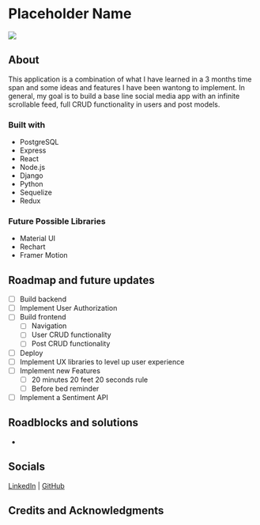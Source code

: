 # Placeholder Name

<img src="https://miro.medium.com/max/870/1*_ilHSOk2pIR9H_amXr24tw.png">


## About

This application is a combination of what I have learned in a 3 months time span and some ideas and features I have been wantong to implement. In general, my goal is to build a base line social media app with an infinite scrollable feed, full CRUD functionality in users and post models.

### Built with
* PostgreSQL
* Express
* React
* Node.js
* Django
* Python
* Sequelize
* Redux
### Future Possible Libraries
* Material UI
* Rechart
* Framer Motion


## Roadmap and future updates

- [ ] Build backend
- [ ] Implement User Authorization
- [ ] Build frontend
    - [ ] Navigation
    - [ ] User CRUD functionality
    - [ ] Post CRUD functionality
- [ ] Deploy 
- [ ] Implement UX libraries to level up user experience
- [ ] Implement new Features
    - [ ] 20 minutes 20 feet 20 seconds rule 
    - [ ] Before bed reminder
- [ ] Implement a Sentiment API 

## Roadblocks and solutions

- 

## Socials

[LinkedIn](https://www.linkedin.com/in/diegoalejandropedraza/) | [GitHub](https://github.com/PedrazaDiego)

## Credits and Acknowledgments